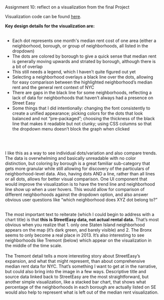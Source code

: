 Assignment 10: reflect on a visualization from the final Project<br>

Visualization code can be found <a href="https://github.com/esibinga/WWDdata/blob/master/main.js">here</a>.
<br>

<b>Key design details for the visualization are:</b>
<br><br>
<ul>
<li>Each dot represents one month's median rent cost of one area (either a neighborhood, borough, or group of neighborhoods, all listed in the dropdown) </li>
<li>The dots are colored by borough to give a quick sense that median rent is generally moving upwards and striated by borough, although there is a bit of overlap</li>
<li>This still needs a legend, which I haven’t quite figured out yet</li>
<li>Selecting a neighborhood overlays a black line over the dots, allowing for easy comparison between the highlighted neighborhood’s median rent and the general rent context of NYC</li>
<li>There are gaps in the black line for some neighborhoods, reflecting a lack of data for neighborhoods that haven’t always had a presence on Street Easy</li>
<li>Some things that I did intentionally: changing the font consistently to create a unified appearance; picking colors for the dots that look balanced and not “pre-packaged”; choosing the thickness of the black line that makes it readable but not clunky; using CSS columns so that the dropdown menu doesn’t block the graph when clicked </li> </ul><br><br>

I like this as a way to see individual dots/variation and also compare trends. The data is overwhelming and basically unreadable with no color distinction, but coloring by borough is a great familiar sub-category that gets more granular while still allowing for discovery of the particulars of neighborhood-level data. Also, having dots AND a line, rather than all lines or all dots, allows for better visual comparison. One UI component that would improve the visualization is to have the trend line and neighborhood line show up when a user hovers. This would allow for comparison of different neighborhoods against the dropdown option, and also answer obvious user questions like “which neighborhood does XYZ dot belong to?”<br><br>

The most important text to reiterate (which I could begin to address with a chart title) is that <b>this is StreetEasy data, not actual rental data.</b> That’s most obvious when you realize that 1. only one Staten Island neighborhood appears on the map (it’s dark green, and barely visible) and 2. The Bronx seems to only become a real place in 2013. It’s also interesting to see neighborhoods like Tremont (below) which appear on the visualization in the middle of the time scale.
<br><br>
The Tremont detail tells a more interesting story about StreetEasy’s expansion, and what that might represent, than about comprehensive median rent data for NYC. That’s something I want to get at in the narrative, but could also bring into the image in a few ways. Descriptive title and source data linked back to StreetEasy are the most straightforward, but another simple visualization, like a stacked bar chart, that shows what percentage of the neighborhoods in each borough are actually listed on SE would also help to represent what is left out of the median rent visualization. 